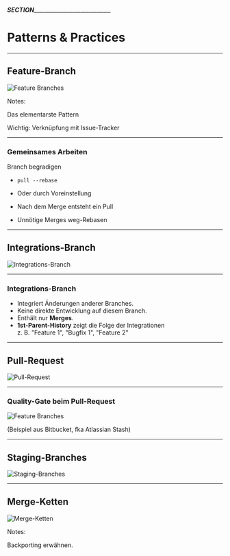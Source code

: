 ___SECTION_______________________________


Patterns & Practices
====================


_________________________________________


Feature-Branch
--------------


![Feature Branches](patterns/abb-feature-branches.png)

Notes:

Das elementarste Pattern

Wichtig: Verknüpfung mit Issue-Tracker



_________________________________________


### Gemeinsames Arbeiten

Branch begradigen

 * `pull --rebase`
 * Oder durch Voreinstellung

 * Nach dem Merge entsteht ein Pull
 * Unnötige Merges weg-Rebasen





_________________________________________


Integrations-Branch
-------------------


![Integrations-Branch](patterns/abb-integrationsbranch.png)


_________________________________________

### Integrations-Branch

 * Integriert Änderungen anderer Branches.
 * Keine direkte Entwicklung auf diesem Branch.
 * Enthält nur **Merges**.
 * **1st-Parent-History** zeigt die Folge der  Integrationen<BR/>
   z. B. "Feature 1", "Bugfix 1", "Feature 2"

_________________________________________


Pull-Request
------------

![Pull-Request](patterns/abb-pull-request.png)


_________________________________________


### Quality-Gate beim Pull-Request


![Feature Branches](patterns/abb-jenkins-pull-requests-stash-config.png)

(Beispiel aus Bitbucket, fka Atlassian Stash)


_________________________________________


Staging-Branches
----------------

![Staging-Branches](patterns/abb-staging-branches.png)

_________________________________________


Merge-Ketten
------------

![Merge-Ketten](patterns/abb-merge-ketten.png)


Notes:

Backporting erwähnen.
